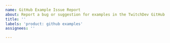 ```yaml
---
name: GitHub Example Issue Report
about: Report a bug or suggestion for examples in the TwitchDev GitHub organization.
title: ''
labels: 'product: github examples'
assignees: ''

---
```

